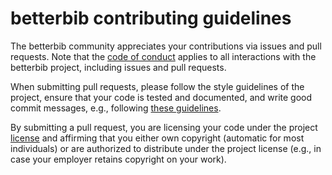 # betterbib contributing guidelines

The betterbib community appreciates your contributions via issues and
pull requests. Note that the [code of conduct](CODE_OF_CONDUCT.md)
applies to all interactions with the betterbib project, including
issues and pull requests.

When submitting pull requests, please follow the style guidelines of
the project, ensure that your code is tested and documented, and write
good commit messages, e.g., following [these
guidelines](https://chris.beams.io/posts/git-commit/).

By submitting a pull request, you are licensing your code under the
project [license](LICENSE.txt) and affirming that you either own copyright
(automatic for most individuals) or are authorized to distribute under
the project license (e.g., in case your employer retains copyright on
your work).
